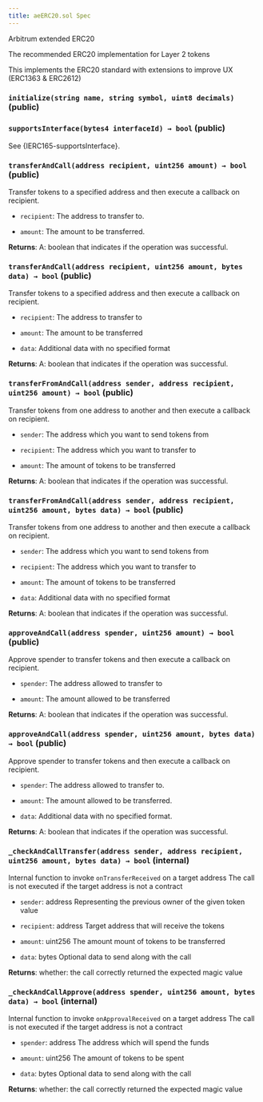 ```yaml
---
title: aeERC20.sol Spec
---
```


Arbitrum extended ERC20

The recommended ERC20 implementation for Layer 2 tokens

This implements the ERC20 standard with extensions to improve UX (ERC1363 & ERC2612)

### `initialize(string name, string symbol, uint8 decimals)` (public)

### `supportsInterface(bytes4 interfaceId) → bool` (public)

See {IERC165-supportsInterface}.

### `transferAndCall(address recipient, uint256 amount) → bool` (public)

Transfer tokens to a specified address and then execute a callback on recipient.

- `recipient`: The address to transfer to.

- `amount`: The amount to be transferred.

**Returns**: A: boolean that indicates if the operation was successful.

### `transferAndCall(address recipient, uint256 amount, bytes data) → bool` (public)

Transfer tokens to a specified address and then execute a callback on recipient.

- `recipient`: The address to transfer to

- `amount`: The amount to be transferred

- `data`: Additional data with no specified format

**Returns**: A: boolean that indicates if the operation was successful.

### `transferFromAndCall(address sender, address recipient, uint256 amount) → bool` (public)

Transfer tokens from one address to another and then execute a callback on recipient.

- `sender`: The address which you want to send tokens from

- `recipient`: The address which you want to transfer to

- `amount`: The amount of tokens to be transferred

**Returns**: A: boolean that indicates if the operation was successful.

### `transferFromAndCall(address sender, address recipient, uint256 amount, bytes data) → bool` (public)

Transfer tokens from one address to another and then execute a callback on recipient.

- `sender`: The address which you want to send tokens from

- `recipient`: The address which you want to transfer to

- `amount`: The amount of tokens to be transferred

- `data`: Additional data with no specified format

**Returns**: A: boolean that indicates if the operation was successful.

### `approveAndCall(address spender, uint256 amount) → bool` (public)

Approve spender to transfer tokens and then execute a callback on recipient.

- `spender`: The address allowed to transfer to

- `amount`: The amount allowed to be transferred

**Returns**: A: boolean that indicates if the operation was successful.

### `approveAndCall(address spender, uint256 amount, bytes data) → bool` (public)

Approve spender to transfer tokens and then execute a callback on recipient.

- `spender`: The address allowed to transfer to.

- `amount`: The amount allowed to be transferred.

- `data`: Additional data with no specified format.

**Returns**: A: boolean that indicates if the operation was successful.

### `_checkAndCallTransfer(address sender, address recipient, uint256 amount, bytes data) → bool` (internal)

Internal function to invoke `onTransferReceived` on a target address
The call is not executed if the target address is not a contract

- `sender`: address Representing the previous owner of the given token value

- `recipient`: address Target address that will receive the tokens

- `amount`: uint256 The amount mount of tokens to be transferred

- `data`: bytes Optional data to send along with the call

**Returns**: whether: the call correctly returned the expected magic value

### `_checkAndCallApprove(address spender, uint256 amount, bytes data) → bool` (internal)

Internal function to invoke `onApprovalReceived` on a target address
The call is not executed if the target address is not a contract

- `spender`: address The address which will spend the funds

- `amount`: uint256 The amount of tokens to be spent

- `data`: bytes Optional data to send along with the call

**Returns**: whether: the call correctly returned the expected magic value
